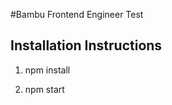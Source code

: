 #Bambu Frontend Engineer Test

Installation Instructions
-----------------------

1. npm install

2. npm start